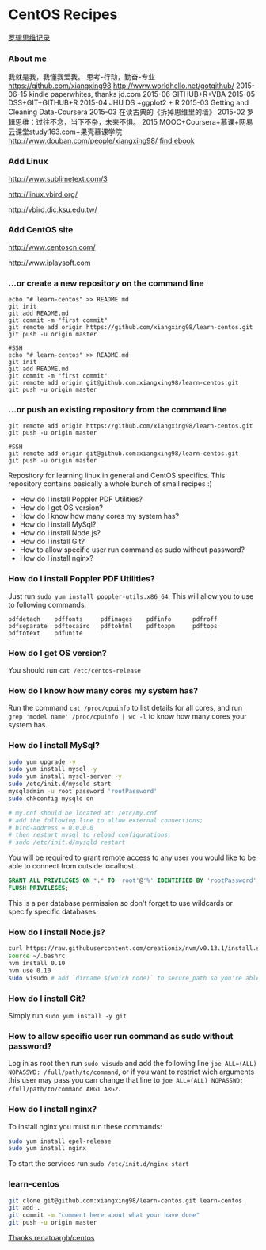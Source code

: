 # CentOS Recipes

[罗辑思维记录](http://www.ljsw.cc/)

### About me

我就是我，我懂我爱我。
思考-行动，勤奋-专业
https://github.com/xiangxing98
http://www.worldhello.net/gotgithub/
2015-06-15 kindle paperwhites, thanks jd.com
2015-06 GITHUB+R+VBA
2015-05 DSS+GIT+GITHUB+R
2015-04 JHU DS +ggplot2 + R
2015-03 Getting and Cleaning Data-Coursera
2015-03 在读古典的《拆掉思维里的墙》
2015-02 罗辑思维：过往不念，当下不杂，未来不惧。
2015 MOOC+Coursera+慕课+网易云课堂study.163.com+果壳慕课学院
http://www.douban.com/people/xiangxing98/
[find ebook](http://www.panzz.com/)

### Add Linux
http://www.sublimetext.com/3

http://linux.vbird.org/

http://vbird.dic.ksu.edu.tw/

### Add CentOS site
http://www.centoscn.com/

http://www.iplaysoft.com

### …or create a new repository on the command line
```
echo "# learn-centos" >> README.md
git init
git add README.md
git commit -m "first commit"
git remote add origin https://github.com/xiangxing98/learn-centos.git
git push -u origin master

#SSH
echo "# learn-centos" >> README.md
git init
git add README.md
git commit -m "first commit"
git remote add origin git@github.com:xiangxing98/learn-centos.git
git push -u origin master
```

### …or push an existing repository from the command line
```
git remote add origin https://github.com/xiangxing98/learn-centos.git
git push -u origin master

#SSH
git remote add origin git@github.com:xiangxing98/learn-centos.git
git push -u origin master
```

Repository for learning linux in general and CentOS specifics. This repository contains basically a whole bunch of small recipes :)

 - How do I install Poppler PDF Utilities?
 - How do I get OS version?
 - How do I know how many cores my system has?
 - How do I install MySql?
 - How do I install Node.js?
 - How do I install Git?
 - How to allow specific user run command as sudo without password?
 - How do I install nginx?

### How do I install Poppler PDF Utilities?
Just run `sudo yum install poppler-utils.x86_64`. This will allow you to use to following commands:
```
pdfdetach    pdffonts     pdfimages    pdfinfo      pdfroff
pdfseparate  pdftocairo   pdftohtml    pdftoppm     pdftops
pdftotext    pdfunite
```

### How do I get OS version?

You should run `cat /etc/centos-release`

### How do I know how many cores my system has?

Run the command `cat /proc/cpuinfo` to list details for all cores, and run `grep 'model name' /proc/cpuinfo | wc -l` to know how many cores your system has.

### How do I install MySql?

```bash
sudo yum upgrade -y
sudo yum install mysql -y
sudo yum install mysql-server -y
sudo /etc/init.d/mysqld start
mysqladmin -u root password 'rootPassword'
sudo chkconfig mysqld on

# my.cnf should be located at; /etc/my.cnf
# add the following line to allow external connections;
# bind-address = 0.0.0.0
# then restart mysql to reload configurations;
# sudo /etc/init.d/mysqld restart
```

You will be required to grant remote access to any user you would like to be able to connect from outside localhost.

```sql
GRANT ALL PRIVILEGES ON *.* TO 'root'@'%' IDENTIFIED BY 'rootPassword';
FLUSH PRIVILEGES;
```

This is a per database permission so don't forget to use wildcards or specify specific databases.

### How do I install Node.js?

```bash
curl https://raw.githubusercontent.com/creationix/nvm/v0.13.1/install.sh | bash
source ~/.bashrc
nvm install 0.10
nvm use 0.10
sudo visudo # add `dirname $(which node)` to secure_path so you're able to `sudo node` and `sudo npm`
```

### How do I install Git?

Simply run `sudo yum install -y git`

### How to allow specific user run command as sudo without password?

Log in as root then run `sudo visudo` and add the following line `joe ALL=(ALL) NOPASSWD: /full/path/to/command`, or if you want to restrict wich arguments this user may pass you can change that line to `joe ALL=(ALL) NOPASSWD: /full/path/to/command ARG1 ARG2`.

### How do I install nginx?

To install nginx you must run these commands:

```bash
sudo yum install epel-release
sudo yum install nginx
```

To start the services run `sudo /etc/init.d/nginx start`

### learn-centos
```bash
git clone git@github.com:xiangxing98/learn-centos.git learn-centos
git add .
git commit -m "comment here about what your have done"
git push -u origin master
```

[Thanks renatoargh/centos ](https://github.com/renatoargh/centos)
